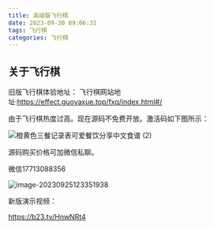 ```yaml
---
title: 高级版飞行棋
date: 2023-09-30 09:06:31
tags: 飞行棋
categories: 飞行棋
---
```

## 关于飞行棋

旧版飞行棋体验地址：
飞行棋网站地址:https://effect.guoyaxue.top/fxq/index.html#/



由于飞行棋热度过高。现在源码不免费开放。激活码如下图所示：

![橙黄色三餐记录表可爱餐饮分享中文食谱 (2)](https://xiaou-1305448902.cos.ap-nanjing.myqcloud.com/img/202309300909348.png)

源码购买价格可加微信私聊。



微信17713088356



![image-20230925123351938](https://xiaou-1305448902.cos.ap-nanjing.myqcloud.com/img/202309300909309.png)

新版演示视频：

https://b23.tv/HnwNRt4
